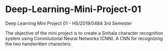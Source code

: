 # Deep-Learning-Mini-Project-01
Deep Learning Mini Project 01 - HS/2019/0484
3rd Semester

The objective of the mini project is to create a Sinhala character recognition system using Convolutional Neural Networks (CNN). A CNN for recognizing the two handwritten characters. 
